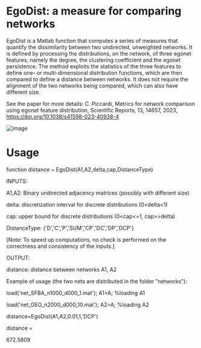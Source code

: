 # EgoDist: a measure for comparing networks

EgoDist is a Matlab function that computes a series of measures that quantify the dissimilarity between two undirected, unweighted networks.
It is defined by processing the distributions, on the network, of three egonet features, namely the degree, the clustering coefficient and the egonet persistence.
The method exploits the statistics of the three features to define one- or multi-dimensional distribution functions, which are then compared to define a distance between networks.
It does not require the alignment of the two networks being compared, which can also have different size.

See the paper for more details:
C. Piccardi, Metrics for network comparison using egonet feature distribution, Scientific Reports, 13, 14657, 2023, https://doi.org/10.1038/s41598-023-40938-4

![image](https://github.com/CarloPiccardi/EgoDist-a-measure-for-comparing-networks/assets/159918290/b260515d-cd26-4424-a5b3-8a4e2d48f91c)

# Usage


function distance = EgoDist(A1,A2,delta,cap,DistanceType)


INPUTS:

A1,A2: Binary undirected adjacency matrices (possibly with different size)

delta: discretization interval for discrete distributions (0<delta<1)

cap: upper bound for discrete distributions (0<cap<=1, cap>>delta)

DistanceType: {'D','C','P','SUM','CP','DC','DP','DCP'}

[Note: To speed up computations, no check is performed on the correctness and consistency of the inputs.]


OUTPUT:   

distance: distance between networks A1, A2


Example of usage (the two nets are distributed in the folder "networks"):


load('net_SFBA_n1000_d000_1.mat'); A1=A; %loading A1

load('net_GEO_n2000_d000_10.mat'); A2=A; %loading A2

distance=EgoDist(A1,A2,0.01,1,'DCP')

distance =

   672.5809
   
 
